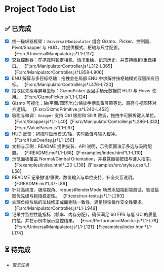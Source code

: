 # Project Todo List

## ✅ 已完成
- [x] 统一操纵器框架：`UniversalManipulator` 组合 Gizmo、Picker、控制器、Pivot/Snapper 与 HUD，并提供模式、枢轴与尺寸配置。 【F:src/UniversalManipulator.js†L1-L117】
- [x] 交互控制器：在拖拽时锁定相机、请求重绘、记录历史，并支持撤销/重做接口。 【F:src/ManipulatorController.js†L312-L365】【F:src/ManipulatorController.js†L858-L906】
- [x] ENU 解算与多目标枢轴：拖拽会在局部 ENU 中求解并按枢轴模式写回所有目标。 【F:src/ManipulatorController.js†L476-L720】
- [x] 拾取优先级与屏幕坐标：GizmoPicker 返回手柄元数据供 HUD 与 Hover 使用。 【F:src/GizmoPicker.js†L1-L124】
- [x] Gizmo 可视化：轴/平面/圆环/均匀缩放手柄具备屏幕等比、高亮与视图环对齐逻辑。 【F:src/GizmoPrimitive.js†L240-L452】
- [x] 吸附与微调：`Snapper` 支持 Ctrl 吸附和 Shift 微调，拖拽中可解析键入单位。 【F:src/Snapper.js†L1-L40】【F:src/ManipulatorController.js†L296-L333】【F:src/ValueParser.js†L1-L67】
- [x] HUD 反馈：拖拽时显示模式/轴、实时数值与输入缓冲。 【F:src/HudOverlay.js†L1-L56】
- [x] 文档与示例：README 提供安装、API 说明，示例页面演示多选与吸附配置。 【F:README.md†L1-L68】【F:examples/index.html†L1-L110】
- [x] 示范面板覆盖 Normal/Gimbal Orientation，并暴露撤销按钮与键入指南。 【F:examples/index.html†L20-L138】【F:examples/src/styles.css†L1-L58】
- [x] README 记录撤销/重做、数值输入与单位支持，补全交互说明。 【F:README.md†L37-L86】
- [x] 针对高纬度、极端视角、requestRenderMode 场景添加端到端测试，验证拾取优先级与拖拽稳定性。 【F:tests/run-tests.js†L1-L280】
- [x] 处理负缩放后的法线修正或面剔除一致性，满足镜像操作安全性要求。 【F:src/ManipulatorController.js†L1-L949】
- [x] 记录并监控性能指标（帧率、内存分配），确保满足 60 FPS 与低 GC 的质量门槛，并在示例中展示监控结果。 【F:src/PerformanceMonitor.js†L1-L78】【F:src/UniversalManipulator.js†L1-L121】【F:examples/index.html†L1-L174】

## ⏳ 待完成
- _暂无任务_
